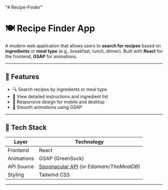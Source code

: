 "# Recipe-Finder" 
# 🍽️ Recipe Finder App

A modern web application that allows users to **search for recipes** based on **ingredients** or **meal type** (e.g., breakfast, lunch, dinner). Built with **React** for the frontend, **GSAP** for animations.

---

## 🌟 Features

- 🔍 Search recipes by ingredients or meal type
- 📖 View detailed instructions and ingredient list
- 🍱 Responsive design for mobile and desktop
- 💫 Smooth animations using GSAP

---

## 🧰 Tech Stack

| Layer       | Technology        |
|------------|-------------------|
| Frontend   | React             |
| Animations | GSAP (GreenSock)  |
| API Source | [Spoonacular API](https://spoonacular.com/food-api) *(or Edamam/TheMealDB)* |
| Styling    | Tailwind CSS 

---

